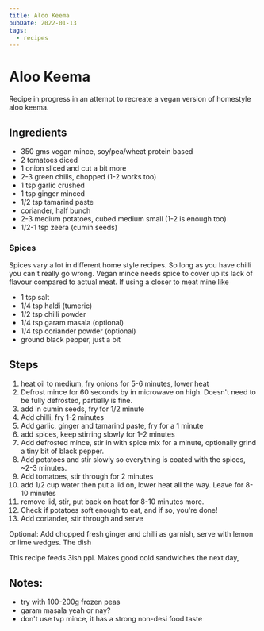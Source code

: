 ```yaml
---
title: Aloo Keema
pubDate: 2022-01-13
tags:
  - recipes
---
```


# Aloo Keema

Recipe in progress in an attempt to recreate a vegan version of homestyle aloo keema.

## Ingredients

- 350 gms vegan mince, soy/pea/wheat protein based
- 2 tomatoes diced
- 1 onion sliced and cut a bit more
- 2-3 green chilis, chopped (1-2 works too)
- 1 tsp garlic crushed
- 1 tsp ginger minced
- 1/2 tsp tamarind paste
- coriander, half bunch
- 2-3 medium potatoes, cubed medium small (1-2 is enough too)
- 1/2-1 tsp zeera (cumin seeds) 

### Spices

Spices vary a lot in different home style recipes. So long as you have chilli you can't really go wrong. Vegan mince needs spice to cover up its lack of flavour compared to actual meat. If using a closer to meat mine like 

- 1 tsp salt
- 1/4 tsp haldi (tumeric)
- 1/2 tsp chilli powder
- 1/4 tsp garam masala (optional)
- 1/4 tsp coriander powder (optional)
- ground black pepper, just a bit

## Steps

1. heat oil to medium, fry onions for 5-6 minutes, lower heat
2. Defrost mince for 60 seconds by in microwave on high. Doesn't need to be fully defrosted, partially is fine.
3. add in cumin seeds, fry for 1/2 minute
4. Add chilli, fry 1-2 minutes
5. Add garlic, ginger and tamarind paste, fry for a 1 minute
6. add spices, keep stirring slowly for 1-2 minutes
7. Add defrosted mince, stir in with spice mix for a minute, optionally grind a tiny bit of black pepper.
8. Add potatoes and stir slowly so everything is coated with the spices,  ~2-3 minutes.
9. Add tomatoes, stir through for 2 minutes
10. add 1/2 cup water then put a lid on, lower heat all the way. Leave for 8-10 minutes
11. remove lid, stir, put back on heat for 8-10 minutes more.
12. Check if potatoes soft enough to eat, and if so, you're done!
13. Add coriander, stir through and serve

Optional: Add chopped fresh ginger and chilli as garnish, serve with lemon or lime wedges. The dish 

This recipe feeds 3ish ppl. Makes good cold sandwiches the next day,

## Notes:

- try with 100-200g frozen peas
- garam masala yeah or nay?
- don't use tvp mince, it has a strong non-desi food taste
